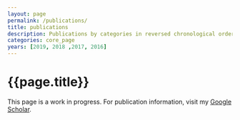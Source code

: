 ```yaml
---
layout: page
permalink: /publications/
title: publications
description: Publications by categories in reversed chronological order. Generated by jekyll-scholar.
categories: core_page
years: [2019, 2018 ,2017, 2016]
---
```


<h1>{{page.title}}</h1>

This page is a work in progress.  For publication information, visit my [Google Scholar](https://scholar.google.com/citations?user=xBJ-7n4AAAAJ&hl=en&oi=ao).

